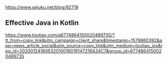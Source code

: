 https://www.sejuku.net/blog/92718

## Effective Java in Kotlin
https://www.toutiao.com/a6774864150020489735/?tt_from=copy_link&utm_campaign=client_share&timestamp=1579860392&app=news_article_social&utm_source=copy_link&utm_medium=toutiao_ios&req_id=20200124180632010016019147216A24C7&group_id=6774864150020489735
